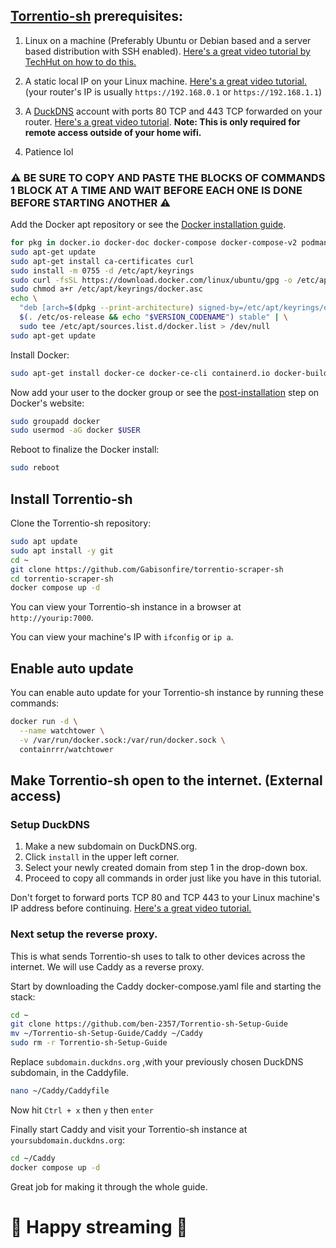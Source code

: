 ## [Torrentio-sh](https://github.com/Gabisonfire/torrentio-scraper-sh) prerequisites:

 1. Linux on a machine (Preferably Ubuntu or Debian based and a server based distribution with SSH enabled). [Here's a great video tutorial by TechHut on how to do this.](https://www.youtube.com/watch?v=K2m52F0S2w8) 
 
 2. A static local IP on your Linux machine. [Here's a great video tutorial.](https://www.youtube.com/watch?v=fayx4jWqyWk) (your router's IP is usually `https://192.168.0.1` or `https://192.168.1.1`)
 
 3. A [DuckDNS](https://www.duckdns.org/) account with ports 80 TCP and 443 TCP forwarded on your router. [Here's a great video tutorial](https://www.youtube.com/watch?v=B9jH8QPsVOw). ****Note: This is only required for remote access outside of your home wifi.****
 
 4. Patience lol

### ⚠️ BE SURE TO COPY AND PASTE THE BLOCKS OF COMMANDS 1 BLOCK AT A TIME AND WAIT BEFORE EACH ONE IS DONE BEFORE STARTING ANOTHER ⚠️

Add the Docker apt repository or see the [Docker installation guide](https://docs.docker.com/engine/install/ubuntu/).

```bash
for pkg in docker.io docker-doc docker-compose docker-compose-v2 podman-docker containerd runc; do sudo apt-get remove $pkg; done
sudo apt-get update
sudo apt-get install ca-certificates curl
sudo install -m 0755 -d /etc/apt/keyrings
sudo curl -fsSL https://download.docker.com/linux/ubuntu/gpg -o /etc/apt/keyrings/docker.asc
sudo chmod a+r /etc/apt/keyrings/docker.asc
echo \
  "deb [arch=$(dpkg --print-architecture) signed-by=/etc/apt/keyrings/docker.asc] https://download.docker.com/linux/ubuntu \
  $(. /etc/os-release && echo "$VERSION_CODENAME") stable" | \
  sudo tee /etc/apt/sources.list.d/docker.list > /dev/null
sudo apt-get update
```
Install Docker:
```bash
sudo apt-get install docker-ce docker-ce-cli containerd.io docker-buildx-plugin docker-compose-plugin docker-compose
```
Now add your user to the docker group or see the [post-installation](https://docs.docker.com/engine/install/linux-postinstall/) step on Docker's website:
```bash
sudo groupadd docker
sudo usermod -aG docker $USER
```
Reboot to finalize the Docker install:
```bash
sudo reboot
```

## Install Torrentio-sh

Clone the Torrentio-sh repository:
```bash
sudo apt update
sudo apt install -y git
cd ~
git clone https://github.com/Gabisonfire/torrentio-scraper-sh
cd torrentio-scraper-sh
docker compose up -d
```
You can view your Torrentio-sh instance in a browser at  `http://yourip:7000`.

You can view your machine's IP with `ifconfig`  or `ip a`.

## Enable auto update

You can enable auto update for your Torrentio-sh instance by running these commands:

```bash
docker run -d \
  --name watchtower \
  -v /var/run/docker.sock:/var/run/docker.sock \
  containrrr/watchtower
```

## Make Torrentio-sh open to the internet. (External access)

### Setup DuckDNS

 1. Make a new subdomain on DuckDNS.org.
 2. Click `install` in the upper left corner.
 3. Select your newly created domain from step 1 in the drop-down box.
 4. Proceed to copy all commands in order just like you have in this tutorial.

Don't forget to forward ports TCP 80 and TCP 443 to your Linux machine's IP address before continuing. [Here's a great video tutorial.](https://www.youtube.com/watch?v=B9jH8QPsVOw)

### Next setup the reverse proxy. 
This is what sends Torrentio-sh uses to talk to other devices across the internet. We will use Caddy as a reverse proxy.

Start by downloading the Caddy docker-compose.yaml file and starting the stack:
```bash
cd ~
git clone https://github.com/ben-2357/Torrentio-sh-Setup-Guide
mv ~/Torrentio-sh-Setup-Guide/Caddy ~/Caddy
sudo rm -r Torrentio-sh-Setup-Guide
```
Replace `subdomain.duckdns.org` ,with your previously chosen DuckDNS subdomain, in the Caddyfile.
```bash
nano ~/Caddy/Caddyfile
```
Now hit `Ctrl + x` then `y` then `enter`

Finally start Caddy and visit your Torrentio-sh instance at `yoursubdomain.duckdns.org`:
```bash
cd ~/Caddy
docker compose up -d
```

 Great job for making it through the whole guide.  
# 🎉 Happy streaming 🎉
